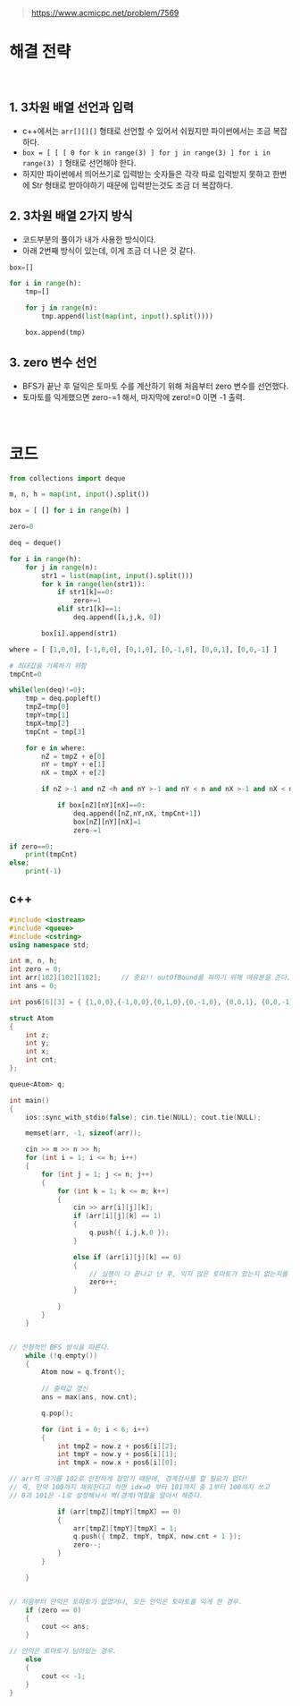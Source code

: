 > [ https://www.acmicpc.net/problem/7569 ]( https://www.acmicpc.net/problem/7569 )   

# 해결 전략

</br>

## 1.  3차원 배열 선언과 입력
- c++에서는 `arr[][][]` 형태로 선언할 수 있어서 쉬웠지만 파이썬에서는 조금 복잡하다.
- `box = [ [ [ 0 for k in range(3) ] for j in range(3) ] for i in range(3) ]` 형태로 선언해야 한다.
- 하지만 파이썬에서 띄어쓰기로 입력받는 숫자들은 각각 따로 입력받지 못하고 한번에 Str 형태로 받아야하기 때문에 입력받는것도 조금 더 복잡하다.

## 2. 3차원 배열 2가지 방식
- 코드부분의 풀이가 내가 사용한 방식이다.
- 아래 2번째 방식이 있는데, 이게 조금 더 나은 것 같다.
```python
box=[]

for i in range(h):
    tmp=[]

    for j in range(n):
        tmp.append(list(map(int, input().split())))

    box.append(tmp)
```

## 3. zero 변수 선언
- BFS가 끝난 후 덜익은 토마토 수를 계산하기 위해 처음부터 zero 변수를 선언했다.
- 토마토를 익게했으면 zero-=1 해서, 마지막에 zero!=0 이면 -1 출력.

</br>

# 코드

```python
from collections import deque

m, n, h = map(int, input().split())

box = [ [] for i in range(h) ]

zero=0

deq = deque()

for i in range(h):
    for j in range(n):
        str1 = list(map(int, input().split()))
        for k in range(len(str1)):
            if str1[k]==0:
                zero+=1
            elif str1[k]==1:
                deq.append([i,j,k, 0])

        box[i].append(str1)

where = [ [1,0,0], [-1,0,0], [0,1,0], [0,-1,0], [0,0,1], [0,0,-1] ]

# 최대값을 기록하기 위함
tmpCnt=0

while(len(deq)!=0):
    tmp = deq.popleft()
    tmpZ=tmp[0]
    tmpY=tmp[1]
    tmpX=tmp[2]
    tmpCnt = tmp[3]

    for e in where:
        nZ = tmpZ + e[0]
        nY = tmpY + e[1]
        nX = tmpX + e[2]

        if nZ >-1 and nZ <h and nY >-1 and nY < n and nX >-1 and nX < m :

            if box[nZ][nY][nX]==0:
                deq.append([nZ,nY,nX, tmpCnt+1])
                box[nZ][nY][nX]=1
                zero-=1

if zero==0:
    print(tmpCnt)
else:
    print(-1)

```


## c++

```c++
#include <iostream>
#include <queue>
#include <cstring>
using namespace std;

int m, n, h;
int zero = 0;
int arr[102][102][102];		// 중요!! outOfBound를 피하기 위해 여유분을 준다.
int ans = 0;

int pos6[6][3] = { {1,0,0},{-1,0,0},{0,1,0},{0,-1,0}, {0,0,1}, {0,0,-1} };

struct Atom
{
	int z;
	int y;
	int x;
	int cnt;
};

queue<Atom> q;

int main()
{
	ios::sync_with_stdio(false); cin.tie(NULL); cout.tie(NULL);

	memset(arr, -1, sizeof(arr));

	cin >> m >> n >> h;
	for (int i = 1; i <= h; i++)
	{
		for (int j = 1; j <= n; j++)
		{
			for (int k = 1; k <= m; k++)
			{
				cin >> arr[i][j][k];
				if (arr[i][j][k] == 1)
				{
					q.push({ i,j,k,0 });
				}

				else if (arr[i][j][k] == 0)
				{
                    // 실행이 다 끝나고 난 후, 익지 않은 토마토가 있는지 없는지를 알기 위해.
					zero++;
				}

			}
		}
	}


// 전형적인 BFS 방식을 따른다.
	while (!q.empty())
	{
		Atom now = q.front();
        
        // 출력값 갱신
		ans = max(ans, now.cnt);

		q.pop();

		for (int i = 0; i < 6; i++)
		{
			int tmpZ = now.z + pos6[i][2];
			int tmpY = now.y + pos6[i][1];
			int tmpX = now.x + pos6[i][0];

// arr의 크기를 102로 안전하게 잡았기 때문에, 경계검사를 할 필요가 없다!
// 즉, 만약 100까지 채워진다고 하면 idx=0 부터 101까지 중 1부터 100까지 쓰고
// 0과 101은 -1로 설정해놔서 벽(경계)역햘을 알아서 해준다.

			if (arr[tmpZ][tmpY][tmpX] == 0)
			{
				arr[tmpZ][tmpY][tmpX] = 1;
				q.push({ tmpZ, tmpY, tmpX, now.cnt + 1 });
				zero--;
			}
		}

	}


// 처음부터 안익은 토마토가 없었거나, 모든 안익은 토마토를 익게 한 경우.
	if (zero == 0)
	{
		cout << ans;
	}

// 안익은 토마토가 남아있는 경우.
	else
	{
		cout << -1;
	}
}
```